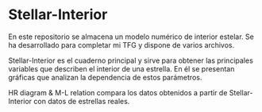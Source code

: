 # Stellar-Interior

En este repositorio se almacena un modelo numérico de interior estelar. Se ha desarrollado para completar mi TFG y dispone de varios archivos.

Stellar-Interior es el cuaderno principal y sirve para obtener las principales variables que describen el interior de una estrella. En él se presentan gráficas que analizan la dependencia de estos parámetros.

HR diagram & M-L relation compara los datos obtenidos a partir de Stellar-Interior con datos de estrellas reales.
